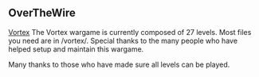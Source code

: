 ## OverTheWire

[Vortex](http://overthewire.org/wargames/vortex/)
The Vortex wargame is currently composed of 27 levels. Most files you need are in /vortex/. Special thanks to the many people who have helped setup and maintain this wargame.

Many thanks to those who have made sure all levels can be played.

